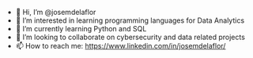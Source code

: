 - 👋 Hi, I’m @josemdelaflor
- 👀 I’m interested in learning programming languages for Data Analytics
- 🌱 I’m currently learning Python and SQL
- 💞️ I’m looking to collaborate on cybersecurity and data related projects
- 📫 How to reach me: https://www.linkedin.com/in/josemdelaflor/
